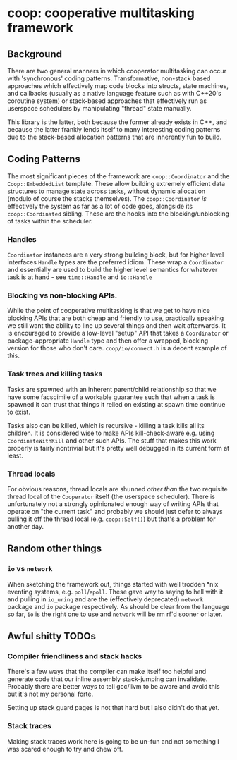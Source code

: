 # coop: cooperative multitasking framework

## Background

There are two general manners in which cooperator multitasking can occur with 'synchronous' coding
patterns. Transformative, non-stack based approaches which effectively map code blocks into structs,
state machines, and callbacks (usually as a native language feature such as with C++20's coroutine
system) or stack-based approaches that effectively run as userspace schedulers by manipulating
"thread" state manually.

This library is the latter, both because the former already exists in C++, and because the latter
frankly lends itself to many interesting coding patterns due to the stack-based allocation patterns
that are inherently fun to build.

## Coding Patterns

The most significant pieces of the framework are `coop::Coordinator` and the `Coop::EmbeddedList`
template. These allow building extremely efficient data structures to manage state across tasks,
without dynamic allocation (modulo of course the stacks themselves). The `coop::Coordinator` _is_
effectively the system as far as a lot of code goes, alongside its `coop::Coordinated` sibling.
These are the hooks into the blocking/unblocking of tasks within the scheduler.

### Handles

`Coordinator` instances are a very strong building block, but for higher level interfaces `Handle`
types are the preferred idiom. These wrap a `Coordinator` and essentially are used to build the
higher level semantics for whatever task is at hand - see `time::Handle` and `io::Handle`

### Blocking vs non-blocking APIs.

While the point of cooperative multitasking is that we get to have nice blocking APIs that are
both cheap and friendly to use, practically speaking we still want the ability to line up
several things and then wait afterwards. It is encouraged to provide a low-level "setup" API
that takes a `Coordinator` or package-appropriate `Handle` type and then offer a wrapped,
blocking version for those who don't care. `coop/io/connect.h` is a decent example of this.

### Task trees and killing tasks

Tasks are spawned with an inherent parent/child relationship so that we have some facscimile of a
workable guarantee such that when a task is spawned it can trust that things it relied on existing
at spawn time continue to exist.

Tasks also can be killed, which is recursive - killing a task kills all its children. It is
considered wise to make APIs kill-check-aware e.g. using `CoordinateWithKill` and other such APIs.
The stuff that makes this work properly is fairly nontrivial but it's pretty well debugged in its
current form at least.

### Thread locals

For obvious reasons, thread locals are shunned _other than_ the two requisite thread local of the
`Cooperator` itself (the userspace scheduler). There is unfortunately not a strongly opinionated
enough way of writing APIs that operate on "the current task" and probably we should just defer to
always pulling it off the thread local (e.g. `coop::Self()`) but that's a problem for another day.

## Random other things

### `io` vs `network`

When sketching the framework out, things started with well trodden \*nix eventing systems, e.g.
`poll`/`epoll`. These gave way to saying to hell with it and pulling in `io_uring` and are the
(effectively deprecated) `network` package and `io` package respectively. As should be clear
from the language so far, `io` is the right one to use and `network` will be rm rf'd sooner or
later. 

## Awful shitty TODOs

### Compiler friendliness and stack hacks

There's a few ways that the compiler can make itself too helpful and generate code that our inline
assembly stack-jumping can invalidate. Probably there are better ways to tell gcc/llvm to be aware
and avoid this but it's not my personal forte.

Setting up stack guard pages is not that hard but I also didn't do that yet.

### Stack traces

Making stack traces work here is going to be un-fun and not something I was scared enough to try
and chew off.
